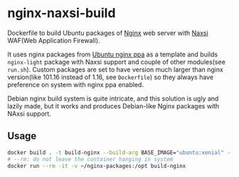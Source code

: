 # nginx-naxsi-build

Dockerfile to build Ubuntu packages of [Nginx](https://nginx.org/) web server with [Naxsi](https://github.com/nbs-system/naxsi) WAF(Web Application Firewall).

It uses nginx packages from [Ubuntu nginx ppa](https://launchpad.net/~nginx/+archive/ubuntu/stable) as a template and builds `nginx-light` package with Naxsi support and couple of other modules(see `run.sh`). Custom packages are set to have version much larger than nginx version(like 101.16 instead of 1.16, see `Dockerfile`) so they always have preference on system with nginx ppa enabled.

Debian nginx build system is quite intricate, and this solution is ugly and lazily made, but it works and produces Debian-like Nginx packages with NAxsi support.

## Usage

```bash
docker build . -t build-nginx --build-arg BASE_IMAGE="ubuntu:xenial" --build-arg NAXSI_VERSION="0.56" --build-arg NGINX_BUILD_VERSION="101.16"
# --rm: do not leave the container hanging in system
docker run --rm -it -v ~/nginx-packages:/opt build-nginx
```
